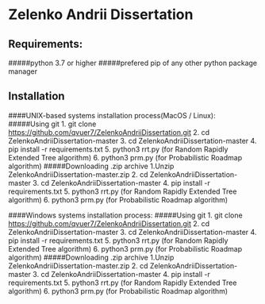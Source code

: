 # Zelenko Andrii Dissertation

## Requirements:
#####python 3.7 or higher
#####prefered pip of any other python package manager

## Installation
####UNIX-based systems installation process(MacOS / Linux): 
#####Using git
    1. git clone https://github.com/qvuer7/ZelenkoAndriiDissertation.git
    2. cd ZelenkoAndriiDissertation-master
    3. cd ZelenkoAndriiDissertation-master
    4. pip install -r requirements.txt
    5. python3 rrt.py (for Random Rapidly Extended Tree algorithm)
    6. python3 prm.py (for Probabilistic Roadmap algorithm)
#####Downloading .zip archive
    1.Unzip ZelenkoAndriiDissertation-master.zip
    2. cd ZelenkoAndriiDissertation-master
    3. cd ZelenkoAndriiDissertation-master
    4. pip install -r requirements.txt
    5. python3 rrt.py (for Random Rapidly Extended Tree algorithm)
    6. python3 prm.py (for Probabilistic Roadmap algorithm)
    
####Windows systems installation process: 
#####Using git
    1. git clone https://github.com/qvuer7/ZelenkoAndriiDissertation.git
    2. cd ZelenkoAndriiDissertation-master
    3. cd ZelenkoAndriiDissertation-master
    4. pip install -r requirements.txt
    5. python3 rrt.py (for Random Rapidly Extended Tree algorithm)
    6. python3 prm.py (for Probabilistic Roadmap algorithm)
#####Downloading .zip archive
    1.Unzip ZelenkoAndriiDissertation-master.zip
    2. cd ZelenkoAndriiDissertation-master
    3. cd ZelenkoAndriiDissertation-master
    4. pip install -r requirements.txt
    5. python3 rrt.py (for Random Rapidly Extended Tree algorithm)
    6. python3 prm.py (for Probabilistic Roadmap algorithm)


